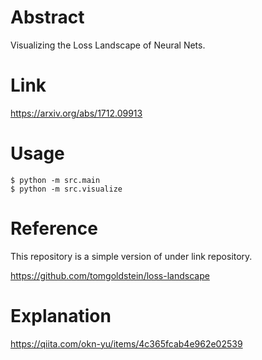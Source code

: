 # Abstract 
Visualizing the Loss Landscape of Neural Nets.

# Link
https://arxiv.org/abs/1712.09913

# Usage

```
$ python -m src.main
$ python -m src.visualize
```

# Reference
This repository is a simple version of under link repository.

https://github.com/tomgoldstein/loss-landscape

# Explanation
https://qiita.com/okn-yu/items/4c365fcab4e962e02539
